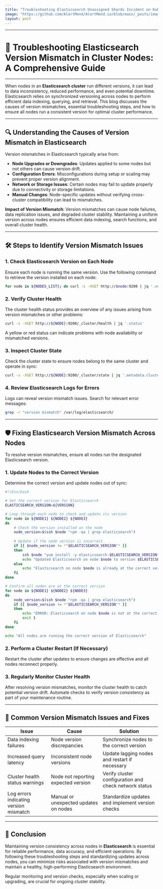 ```yaml
---
title: "Troubleshooting Elasticsearch Unassigned Shards Incident on Kubernetes"
image: "https://github.com/AlertMend/AlertMend.io/blob/main/_posts/images/elasticsearch_version_mismatch_in_cluster_nodes.png?raw=true"
layout: post
---
```


---
# 🔧 **Troubleshooting Elasticsearch Version Mismatch in Cluster Nodes: A Comprehensive Guide**
---

When nodes in an **Elasticsearch cluster** run different versions, it can lead to data inconsistency, reduced performance, and even potential downtime. Elasticsearch relies on synchronized versioning across nodes to perform efficient data indexing, querying, and retrieval. This blog discusses the causes of version mismatches, essential troubleshooting steps, and how to ensure all nodes run a consistent version for optimal cluster performance.

---

## 🔍 **Understanding the Causes of Version Mismatch in Elasticsearch**

Version mismatches in Elasticsearch typically arise from:
- **Node Upgrades or Downgrades**: Updates applied to some nodes but not others can cause version drift.
- **Configuration Errors**: Misconfigurations during setup or scaling may prevent proper version alignment.
- **Network or Storage Issues**: Certain nodes may fail to update properly due to connectivity or storage limitations.
- **Manual Changes**: Node-specific updates without verifying cross-cluster compatibility can lead to mismatches.

**Impact of Version Mismatch**: 
Version mismatches can cause node failures, data replication issues, and degraded cluster stability. Maintaining a uniform version across nodes ensures efficient data indexing, search functions, and overall cluster health.

---

## 🛠️ **Steps to Identify Version Mismatch Issues**

### 1. **Check Elasticsearch Version on Each Node**
Ensure each node is running the same version. Use the following command to retrieve the version installed on each node:
```bash
for node in ${NODES_LIST}; do curl -s -XGET http://$node:9200 | jq '.version.number'; done
```

### 2. **Verify Cluster Health**
The cluster health status provides an overview of any issues arising from version mismatches or other problems:
```bash
curl -s -XGET http://${NODE}:9200/_cluster/health | jq '.status'
```
A yellow or red status can indicate problems with node availability or mismatched versions.

### 3. **Inspect Cluster State**
Check the cluster state to ensure nodes belong to the same cluster and operate in sync:
```bash
curl -s -XGET http://${NODE}:9200/_cluster/state | jq '.metadata.cluster_uuid'
```

### 4. **Review Elasticsearch Logs for Errors**
Logs can reveal version mismatch issues. Search for relevant error messages:
```bash
grep -r "version mismatch" /var/log/elasticsearch/
```

---

## 🛡️ **Fixing Elasticsearch Version Mismatch Across Nodes**

To resolve version mismatches, ensure all nodes run the designated Elasticsearch version.

### 1. **Update Nodes to the Correct Version**
Determine the correct version and update nodes out of sync:
```bash
#!/bin/bash

# Set the correct version for Elasticsearch
ELASTICSEARCH_VERSION=${VERSION}

# Loop through each node to check and update its version
for node in ${NODE1} ${NODE2} ${NODE3}
do
    # Check the version installed on the node
    node_version=$(ssh $node "rpm -qa | grep elasticsearch")
    
    # Update if the node version is incorrect
    if [[ $node_version != *"$ELASTICSEARCH_VERSION"* ]]
    then
        ssh $node "yum install -y elasticsearch-$ELASTICSEARCH_VERSION"
        echo "Updated Elasticsearch on node $node to version $ELASTICSEARCH_VERSION"
    else
        echo "Elasticsearch on node $node is already at the correct version"
    fi
done

# Confirm all nodes are at the correct version
for node in ${NODE1} ${NODE2} ${NODE3}
do
    node_version=$(ssh $node "rpm -qa | grep elasticsearch")
    if [[ $node_version != *"$ELASTICSEARCH_VERSION"* ]]
    then
        echo "ERROR: Elasticsearch on node $node is not at the correct version"
        exit 1
    fi
done

echo "All nodes are running the correct version of Elasticsearch"
```

### 2. **Perform a Cluster Restart (If Necessary)**
Restart the cluster after updates to ensure changes are effective and all nodes reconnect properly.

### 3. **Regularly Monitor Cluster Health**
After resolving version mismatches, monitor the cluster health to catch potential version drift. Automate checks to verify version consistency as part of your maintenance routine.

---

## 🔄 **Common Version Mismatch Issues and Fixes**

| **Issue**                          | **Cause**                                  | **Solution**                                           |
|------------------------------------|--------------------------------------------|--------------------------------------------------------|
| Data indexing failures             | Node version discrepancies                 | Synchronize nodes to the correct version               |
| Increased query latency            | Inconsistent node versions                 | Update lagging nodes and restart if necessary          |
| Cluster health status warnings     | Node not reporting expected version        | Verify cluster configuration and check network status  |
| Log errors indicating version mismatch | Manual or unexpected updates on nodes | Standardize updates and implement version checks       |

---

## 🚀 **Conclusion**

Maintaining version consistency across nodes in **Elasticsearch** is essential for reliable performance, data accuracy, and efficient operations. By following these troubleshooting steps and standardizing updates across nodes, you can minimize risks associated with version mismatches and maintain a healthy, high-performing Elasticsearch environment. 

Regular monitoring and version checks, especially when scaling or upgrading, are crucial for ongoing cluster stability.
